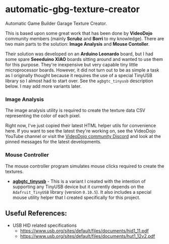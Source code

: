 # automatic-gbg-texture-creator

Automatic Game Builder Garage Texture Creator.

This is based upon some great work that has been done by **VideoDojo** community
members (mainly **Scrubz** and **Borri** to my knowledge).
There are two main parts to the solution: **Image Analysis** and **Mouse Contoller**.

Their solution was developed on an **Arduino Leonardo** board, but I had some spare
**Seeeduino XIAO** boards sitting around and wanted to use them for this purpose.
They're inexpensive but very capable tiny little microprocessor boards.
However, it did not turn out to be as simple a task as I originally thought because
it requires the use of a special TinyUSB library so I almost had to start over.
See the `agbgtc_tinyusb` description below. I may add more variants later.

### Image Analysis
The image analysis utility is required to create the texture data CSV representing the color of each pixel.

Right now, I've just copied their latest HTML helper utils for convenience here.
If you want to see the latest they're working on, see the VideoDojo YouTube
channel or visit the [VideoDojo community Discord](https://discord.com/channels/851450528944357437/941124085595910174)
and look at the pinned messages for the latest developments.

### Mouse Controller
The mouse controller program simulates mouse clicks required to create the textures.

- **[agbgtc_tinyusb](./agbgtc_tinyusb)** - This is a variant I created with the
intention of supporting any TinyUSB device but it currently depends on the
`Adafruit_TinyUSB` library (version `0.10.5`). It also includes a special mouse
utility helper that I created specifically for this project.

## Useful References:
- USB HID related specifications
  - https://www.usb.org/sites/default/files/documents/hid1_11.pdf
  - https://www.usb.org/sites/default/files/documents/hut1_12v2.pdf
